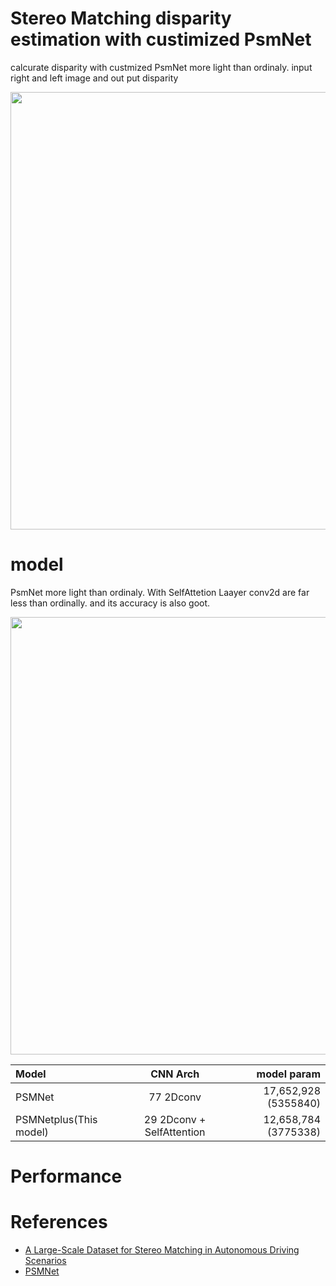 # Stereo Matching disparity estimation with custimized PsmNet

calcurate disparity with custmized PsmNet more light than ordinaly.
input right and left image and out put disparity 



<img src="https://user-images.githubusercontent.com/48679574/188292806-ec228e5f-c8f8-4320-b6a8-f42a789dde80.jpg" width="700px">


# model 


PsmNet more light than ordinaly. With SelfAttetion Laayer conv2d are far less than ordinally. and its accuracy is also goot.


<img src="https://user-images.githubusercontent.com/48679574/188292813-fa872d88-f893-472c-995d-1b790a87bcf2.png" width="700px">



| Model | CNN Arch | model param |
| :---         |     :---:      |        ---: |
| PSMNet| 77 2Dconv | 17,652,928 (5355840)|
| PSMNetplus(This model) | 29 2Dconv + SelfAttention| 12,658,784 (3775338)|




# Performance




# References
- [A Large-Scale Dataset for Stereo Matching in Autonomous Driving Scenarios](https://drivingstereo-dataset.github.io)
- [PSMNet](https://github.com/KinglittleQ/PSMNet)

